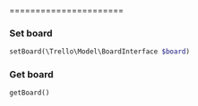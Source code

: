 
======================

### Set board
```php
setBoard(\Trello\Model\BoardInterface $board)
```

### Get board
```php
getBoard()
```

